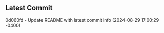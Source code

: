 
## Latest Commit
0d060fd - Update README with latest commit info (2024-08-29 17:00:29 -0400) <Yunxi-Zhou>

